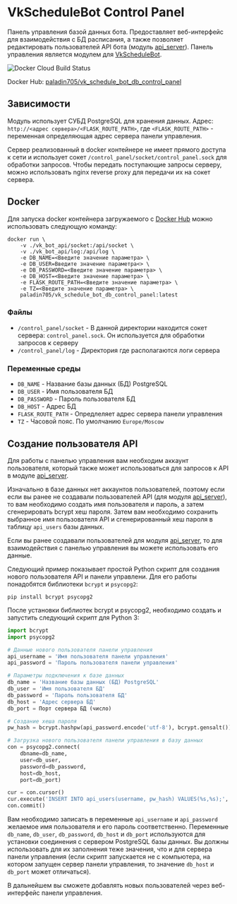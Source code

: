 # VkScheduleBot Control Panel
Панель управления базой данных бота. Предоставляет веб-интерфейс для взаимодействия с БД расписания, а также позволяет редактировать пользователей API бота (модуль [api_server](https://github.com/paladin-705/VkScheduleBot/tree/main/api_server)). Панель управления является модулем для [VkScheduleBot](https://github.com/paladin-705/VkScheduleBot).

![Docker Cloud Build Status](https://img.shields.io/docker/cloud/build/paladin705/vk_schedule_bot_db_control_panel)

Docker Hub: [paladin705/vk_schedule_bot_db_control_panel](https://hub.docker.com/r/paladin705/vk_schedule_bot_db_control_panel)

## Зависимости
Модуль использует СУБД PostgreSQL для хранения данных. Адрес: `http://<адрес сервера>/<FLASK_ROUTE_PATH>`, где `<FLASK_ROUTE_PATH>` - переменная определяющая адрес сервера панели управления.

Сервер реализованный в docker контейнере не имеет прямого доступа к сети и использует сокет `/control_panel/socket/control_panel.sock` для обработки запросов. Чтобы передать поступающие запросы серверу, можно использовать nginx reverse proxy для передачи их на сокет сервера.

## Docker
Для запуска docker контейнера загружаемого с [Docker Hub](https://hub.docker.com/r/paladin705/vk_schedule_bot_db_control_panel) можно использовать следующую команду:
```shell
docker run \
    -v ./vk_bot_api/socket:/api/socket \
    -v ./vk_bot_api/log:/api/log \
    -e DB_NAME=<Введите значение параметра> \
    -e DB_USER=Введите значение параметра<> \
    -e DB_PASSWORD=<Введите значение параметра> \
    -e DB_HOST=<Введите значение параметра> \
    -e FLASK_ROUTE_PATH=<Введите значение параметра> \
    -e TZ=<Введите значение параметра> \
    paladin705/vk_schedule_bot_db_control_panel:latest
```

### Файлы
* `/control_panel/socket` - В данной директории находится сокет сервера: `control_panel.sock`. Он используется для обработки запросов к серверу
* `/control_panel/log` - Директория где располагаются логи сервера

### Переменные среды

* `DB_NAME` - Название базы данных (БД) PostgreSQL
* `DB_USER` - Имя пользователя БД
* `DB_PASSWORD` - Пароль пользователя БД
* `DB_HOST` - Адрес БД
* `FLASK_ROUTE_PATH` - Опредлеляет адрес сервера панели управления
* `TZ` - Часовой пояс. По умолчанию `Europe/Moscow`

## Создание пользователя API
Для работы с панелью управления вам необходим аккаунт пользователя, который также может использоваться для запросов к API в модуле [api_server](https://github.com/paladin-705/VkScheduleBot/tree/main/api_server).

Изначально в базе данных нет аккаунтов пользователей, поэтому если если вы ранее не создавали пользователей API (для модуля [api_server](https://github.com/paladin-705/VkScheduleBot/tree/main/api_server)), то вам необходимо создать имя пользователя и пароль, а затем сгенерировать bcrypt хеш пароля. Затем вам необходимо сохранить выбранное имя пользователя API и сгенерированный хеш пароля в таблицу `api_users` базы данных.

Если вы ранее создавали пользователей для модуля [api_server](https://github.com/paladin-705/VkScheduleBot/tree/main/api_server), то для взаимодействия с панелью управления вы можете использовать его данные.

Следующий пример показывает простой Python скрипт для создания нового пользователя API и панели управлени. Для его работы понадобятся библиотеки `bcrypt` и `psycopg2`:
```shell
pip install bcrypt psycopg2
```

После установки библиотек bcrypt и psycopg2, необходимо создать и запустить следующий скрипт для Python 3:
```python
import bcrypt
import psycopg2

# Данные нового пользователя панели управления
api_username = 'Имя пользователя панели управления'
api_password = 'Пароль пользователя панели управления'

# Параметры подключения к базе данных
db_name = 'Название базы данных (БД) PostgreSQL'
db_user = 'Имя пользователя БД'
db_password = 'Пароль пользователя БД'
db_host = 'Адрес сервера БД'
db_port = Порт сервера БД (число)

# Создание хеша пароля
pw_hash = bcrypt.hashpw(api_password.encode('utf-8'), bcrypt.gensalt())

# Загрузка нового пользователя панели управления в базу данных
con = psycopg2.connect(
    dbname=db_name,
    user=db_user,
    password=db_password,
    host=db_host,
    port=db_port)

cur = con.cursor()
cur.execute('INSERT INTO api_users(username, pw_hash) VALUES(%s,%s);', (api_username, pw_hash.decode('utf-8')))
con.commit()
```
Вам необходимо записать в переменные `api_username` и `api_password` желаемое имя пользователя и его пароль соответственно. Переменные `db_name`, `db_user`, `db_password`, `db_host` и `db_port` используются для установки соединения с сервером PostgreSQL базы данных. Вы должны использовать для их заполнения теже значения, что и для сервера панели управления (если скрипт запускается не с компьютера, на котором запущен сервер панели управления, то значение `db_host` и `db_port` может отличаться).

В дальнейшем вы сможете добавлять новых пользователей через веб-интерфейс панели управления.
